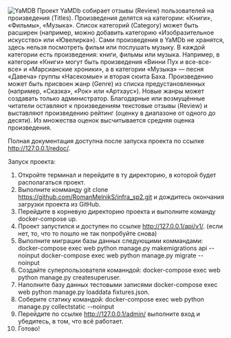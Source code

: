 ![YaMDB](https://github.com/RomanMelnikS/yamdb_final/actions/workflows/yamdb_workflow.yaml/badge.svg) Проект YaMDb собирает отзывы (Review) пользователей на произведения (Titles). Произведения делятся на категории: «Книги», «Фильмы», «Музыка». Список категорий (Category) может быть расширен (например, можно добавить категорию «Изобразительное искусство» или «Ювелирка»).
Сами произведения в YaMDb не хранятся, здесь нельзя посмотреть фильм или послушать музыку.
В каждой категории есть произведения: книги, фильмы или музыка. Например, в категории «Книги» могут быть произведения «Винни Пух и все-все-все» и «Марсианские хроники», а в категории «Музыка» — песня «Давеча» группы «Насекомые» и вторая сюита Баха. Произведению может быть присвоен жанр (Genre) из списка предустановленных (например, «Сказка», «Рок» или «Артхаус»). Новые жанры может создавать только администратор.
Благодарные или возмущённые читатели оставляют к произведениям текстовые отзывы (Review) и выставляют произведению рейтинг (оценку в диапазоне от одного до десяти). Из множества оценок высчитывается средняя оценка произведения.

Полная документация доступна после запуска проекта по ссылке http://127.0.0.1/redoc/.

Запуск проекта:
1. Откройте терминал и перейдите в ту директорию, в которой будет располагаться проект.
2. Выполните комманду git clone https://github.com/RomanMelnikS/infra_sp2.git и дождитесь окончания загрузки проекта из GitHub.
3. Перейдите в корневую директорию проекта и выполните команду docker-compose up.
4. Проект запустился и доступен по ссылке http://127.0.0.1/api/v1/. (если нет, то, что то пошло не так попробуйте снова)
5. Выполните миграции базы данных следующими коммандами: docker-compose exec web python manage.py makemigrations api --noinput
                                                         docker-compose exec web python manage.py migrate --noinput
6. Создайте суперпользователя команндой: docker-compose exec web python manage.py createsuperuser.
7. Наполните базу данных тестовыми записями docker-compose exec web python manage.py loaddata fixtures.json.
8. Соберите статику командой: docker-compose exec web python manage.py collectstatic --noinput
9. Перейдите по ссылке http://127.0.0.1/admin/ выполните вход и убедитесь, в том, что всё работает.
10. Готово!
